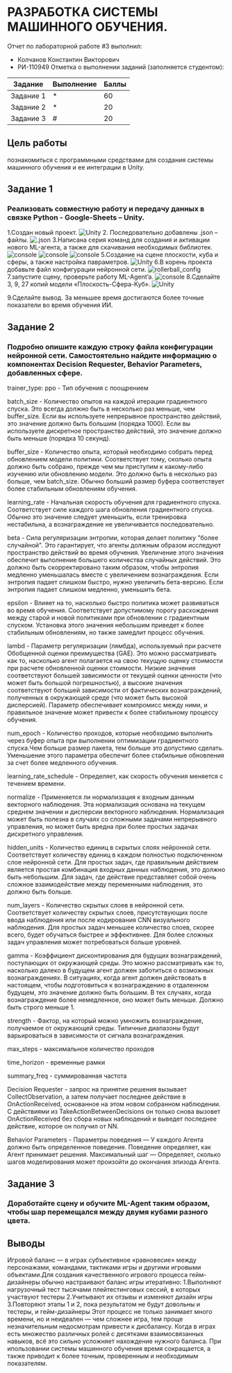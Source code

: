 # РАЗРАБОТКА СИСТЕМЫ МАШИННОГО ОБУЧЕНИЯ.
Отчет по лабораторной работе #3 выполнил:
- Колчанов Константин Викторович
- РИ-110949
Отметка о выполнении заданий (заполняется студентом):

| Задание | Выполнение | Баллы |
| ------ | ------ | ------ |
| Задание 1 | * | 60 |
| Задание 2 | * | 20 |
| Задание 3 | # | 20 |


## Цель работы
познакомиться с программными средствами для создания системы машинного обучения и ее интеграции в Unity.

## Задание 1
### Реализовать совместную работу и передачу данных в связке Python - Google-Sheets – Unity.

1.Создан новый проект.
![Unity](https://sun9-north.userapi.com/sun9-81/s/v1/ig2/g9iVH3GN3Pxne5Ca3zUs-DoYbE-E2QE6mfFGVMK5R6wybzzzmtcFwz9g7AI-X588AXtXyLLGe-l_JpEWL5LX4KEY.jpg?size=975x587&quality=96&type=album)
2. Последовательно добавлены .json – файлы.
![.json](https://sun9-east.userapi.com/sun9-44/s/v1/ig2/Uz5KrkY6XvHZDBMAE8U_RpSXVIbxoGAc6FBh3n1xBZciX-2_O2hBJSpfD7KaOvXt4qhnVxNAMOGgT3-XcMB9WdC6.jpg?size=796x684&quality=96&type=album)
3.Написана серия команд для создания и активации нового ML-агента, а также для скачивания необходимых библиотек.
![console](https://sun9-north.userapi.com/sun9-80/s/v1/ig2/AhYmp36cMItNKWS9OIREtAuAaTY-Z9EHNPVJjx_1aydgeW5HOY9eirX5LaplTdYNKC4dtlq9MKA7NoAngjFbFgAA.jpg?size=973x504&quality=96&type=album)
![console](https://sun9-west.userapi.com/sun9-8/s/v1/ig2/pRN_rE77ll1TnJT3cDLwTa4KIFpEuXSS-CvfKBXf3ZJ8zfFY4wD-N6E9Wt5_VhCkJPN-oX3GiV14XSP8KpDRFTYR.jpg?size=972x505&quality=96&type=album)
![console](https://sun3.userapi.com/sun3-16/s/v1/ig2/3wkBPyylSALel92Zeul-o5bncokcmr6ee6Gl9CuFWAnLZvlz0tQupFg1SPBey8cmldkCJV4ebUXDvhBtII4cjif3.jpg?size=974x510&quality=96&type=album)
5.Создание на сцене плоскости, куба и сферы, а также настройка павраметров.
![Unity](https://sun9-west.userapi.com/sun9-12/s/v1/ig2/ugqe8HZkaCBigamSMVE9SMT7CNFMCRG84ylzF1mxNsiLqf0_rg90IP0U7CtLqrAcNyiMslATfo_o6XeEaqvhg9fA.jpg?size=1280x680&quality=96&type=album)
6.В корень проекта добавьте файл конфигурации нейронной сети.
![rollerball_config](https://sun9-east.userapi.com/sun9-20/s/v1/ig2/JX0ke02tNGrXkjVvc36oPR8uuAry9COoWBio7TYt3FH3neC_k8qG--u71NZHeXACN7QzuiaXxqBPjOANJJdqLMhs.jpg?size=1117x632&quality=96&type=album)
7.запустите сцену, проверьте работу ML-Agent’a.
![console](https://sun9-east.userapi.com/sun9-73/s/v1/ig2/svE8YZSzxshsUvS0BAQ-YPJjWaY6OGj9OQhhmKamE5ESWzDqi-wIPIF2Ati7fyQC_Y4ALxETQPNTfIh4nvzVOWOF.jpg?size=973x506&quality=96&type=album)
8.Сделайте 3, 9, 27 копий модели «Плоскость-Сфера-Куб».
![Unity](https://sun9-east.userapi.com/sun9-34/s/v1/ig2/iDN-YlQGq_lAuKa8MNRFDoicgFR74IoD7sBiGcmdgAOeGJEOhuWXABQdNVQtR292p1A85gHf8GLxY5Nxjng88kLE.jpg?size=685x492&quality=96&type=album)

9.Сделайте вывод.
За меньшее время достигаются более точные показатели во время обучения ИИ.

## Задание 2
### Подробно опишите каждую строку файла конфигурации нейронной сети. Самостоятельно найдите информацию о компонентах Decision Requester, Behavior Parameters, добавленных сфере. 

trainer_type: ppo - Тип обучения с поощрением

batch_size - Количество опытов на каждой итерации градиентного спуска. Это всегда должно быть в несколько раз меньше, чем buffer_size. Если вы используете непрерывное пространство действий, это значение должно быть большим (порядка 1000). Если вы используете дискретное пространство действий, это значение должно быть меньше (порядка 10 секунд).
 
buffer_size - Количество опыта, который необходимо собрать перед обновлением модели политики. Соответствует тому, сколько опыта должно быть собрано, прежде чем мы приступим к какому-либо изучению или обновлению модели. Это должно быть в несколько раз больше, чем batch_size. Обычно больший размер буфера соответствует более стабильным обновлениям обучения.
 
learning_rate - Начальная скорость обучения для градиентного спуска. Соответствует силе каждого шага обновления градиентного спуска. Обычно это значение следует уменьшить, если тренировка нестабильна, а вознаграждение не увеличивается последовательно.
 
beta - Сила регуляризации энтропии, которая делает политику "более случайной". Это гарантирует, что агенты должным образом исследуют пространство действий во время обучения. Увеличение этого значения обеспечит выполнение большего количества случайных действий. Это должно быть скорректировано таким образом, чтобы энтропия  медленно уменьшалась вместе с увеличением вознаграждения. Если энтропия падает слишком быстро, нужно увеличить бета-версию. Если энтропия падает слишком медленно, уменьшить бета.
  
epsilon - 
Влияет на то, насколько быстро политика может развиваться во время обучения. Соответствует допустимому порогу расхождения между старой и новой политиками при обновлении с градиентным спуском. Установка этого значения небольшим приведет к более стабильным обновлениям, но также замедлит процесс обучения.
  
lambd - Параметр регуляризации (лямбда), используемый при расчете Обобщенной оценки преимущества (GAE). Это можно рассматривать как то, насколько агент полагается на свою текущую оценку стоимости при расчете обновленной оценки стоимости. Низкие значения соответствуют большей зависимости от текущей оценки ценности (что может быть большой погрешностью), а высокие значения соответствуют большей зависимости от фактических вознаграждений, полученных в окружающей среде (что может быть высокой дисперсией). Параметр обеспечивает компромисс между ними, и правильное значение может привести к более стабильному процессу обучения.
  
num_epoch - Количество проходов, которые необходимо выполнить через буфер опыта при выполнении оптимизации градиентного спуска.Чем больше размер пакета, тем больше это допустимо сделать. Уменьшение этого параметра обеспечит более стабильные обновления за счет более медленного обучения.

learning_rate_schedule - Определяет, как скорость обучения меняется с течением времени. 

normalize - Применяется ли нормализация к входным данным векторного наблюдения. Эта нормализация основана на текущем среднем значении и дисперсии векторного наблюдения. Нормализация может быть полезна в случаях со сложными задачами непрерывного управления, но может быть вредна при более простых задачах дискретного управления.

hidden_units - Количество единиц в скрытых слоях нейронной сети. Соответствует количеству единиц в каждом полностью подключенном слое нейронной сети. Для простых задач, где правильным действием является простая комбинация входных данных наблюдения, это должно быть небольшим. Для задач, где действие представляет собой очень сложное взаимодействие между переменными наблюдения, это должно быть больше.
  
num_layers - Количество скрытых слоев в нейронной сети. Соответствует количеству скрытых слоев, присутствующих после ввода наблюдения или после кодирования CNN визуального наблюдения. Для простых задач меньшее количество слоев, скорее всего, будет обучаться быстрее и эффективнее. Для более сложных задач управления может потребоваться больше уровней.
  
gamma - Коэффициент дисконтирования для будущих вознаграждений, поступающих от окружающей среды. Это можно рассматривать как то, насколько далеко в будущем агент должен заботиться о возможных вознаграждениях. В ситуациях, когда агент должен действовать в настоящем, чтобы подготовиться к вознаграждению в отдаленном будущем, это значение должно быть большим. В тех случаях, когда вознаграждение более немедленное, оно может быть меньше. Должно быть строго меньше 1.
  
strength - Фактор, на который можно умножить вознаграждение, получаемое от окружающей среды. Типичные диапазоны будут варьироваться в зависимости от сигнала вознаграждения.

max_steps - максимальное количество проходов

time_horizon - временные рамки 

summary_freq - суммированная частота 

Decision Requester - запрос на принятие решения вызывает CollectObservation, а затем получает последнее действие в OnActionReceived, основанное на этом новом собранном наблюдении. С действиями из TakeActionBetweenDecisions он только снова вызовет OnActionReceived без сбора новых наблюдений и выведет последнее действие, которое он получил от NN.

Behavior Parameters - Параметры поведения — У каждого Агента должно быть определенное поведение. Поведение определяет, как Агент принимает решения. Максимальный шаг — Определяет, сколько шагов моделирования может произойти до окончания эпизода Агента.

## Задание 3
### Доработайте сцену и обучите ML-Agent таким образом, чтобы шар перемещался между двумя кубами разного цвета.


## Выводы
Игровой баланс — в играх субъективное «равновесие» между персонажами, командами, тактиками игры и другими игровыми объектами.Для создания качественного игрового процесса гейм-дизайнеры обычно настраивают баланс игры итеративно:
1.Выполняют нагрузочный тест тысячами плейтестинговых сессий, в которых участвуют тестеры
2.Учитывают их отзывы и изменяют дизайн игры
3.Повторяют этапы 1 и 2, пока результатом не будут довольны и тестеры, и гейм-дизайнеры
Этот процесс не только занимает много времени, но и неидеален — чем сложнее игра, тем проще незначительным недосмотрам привести к дисбалансу. Когда в играх есть множество различных ролей с десятками взаимосвязанных навыков, всё это сильно усложняет нахождение нужного баланса. При ипользовании системы машинного обучения время сокращается, а также приводит к более точным, проверенным и необходимым показателям.
